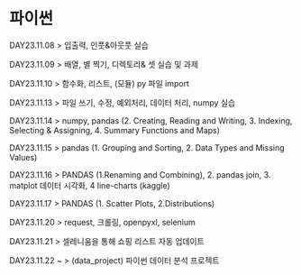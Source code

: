 # 파이썬 


DAY23.11.08 > 입출력, 인풋&아웃풋 실습


DAY23.11.09 > 배열, 별 찍기, 디렉토리& 셋 실습 및 과제


DAY23.11.10 > 함수화, 리스트, (모듈) py 파일 import 


DAY23.11.13 > 파일 쓰기, 수정, 예외처리, 데이터 처리, numpy 실습


DAY23.11.14 > numpy, pandas (2. Creating, Reading and Writing, 3. Indexing, Selecting & Assigning, 4. Summary Functions and Maps)


DAY23.11.15 > pandas (1. Grouping and Sorting, 2. Data Types and Missing Values)


DAY23.11.16 > PANDAS (1.Renaming and Combining), 2. pandas join, 3. matplot 데이터 시각화, 4 line-charts (kaggle)


DAY23.11.17 > PANDAS (1. Scatter Plots, 2.Distributions)


DAY23.11.20 > request, 크롤링, openpyxl, selenium


DAY23.11.21 > 셀레니움을 통해 쇼핑 리스트 자동 업데이트


DAY23.11.22 ~  > (data_project) 파이썬 데이터 분석 프로젝트